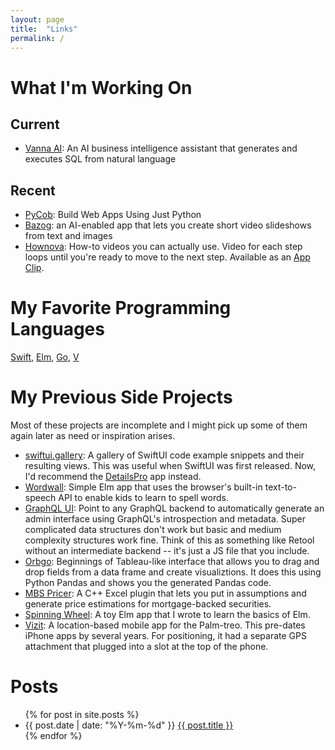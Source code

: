 ```yaml
---
layout: page
title:  "Links"
permalink: /
---
```


# What I'm Working On
## Current
- [Vanna AI](https://vanna.ai): An AI business intelligence assistant that generates and executes SQL from natural language

## Recent
- [PyCob](https://www.pycob.com): Build Web Apps Using Just Python
- [Bazog](https://bazog.com/): an AI-enabled app that lets you create short video slideshows from text and images
- [Hownova](https://apps.apple.com/us/app/hownova/id1630216185): How-to videos you can actually use. Video for each step loops until you're ready to move to the next step. Available as an [App Clip](https://app.hownova.com/share/WkfplFDORE63tiTTahEr).

# My Favorite Programming Languages
[Swift](https://www.swift.org/), [Elm](https://elm-lang.org/), [Go](https://go.dev/), [V](https://vlang.io/)

# My Previous Side Projects
Most of these projects are incomplete and I might pick up some of them again later as need or inspiration arises.
- [swiftui.gallery](https://swiftui.gallery/): A gallery of SwiftUI code example snippets and their resulting views. This was useful when SwiftUI was first released. Now, I'd recommend the [DetailsPro](https://detailspro.app/) app instead.
- [Wordwall](https://zainhoda.github.io/wordwall/): Simple Elm app that uses the browser's built-in text-to-speech API to enable kids to learn to spell words.
- [GraphQL UI](https://github.com/zainhoda/graphql-ui): Point to any GraphQL backend to automatically generate an admin interface using GraphQL's introspection and metadata. Super complicated data structures don't work but basic and medium complexity structures work fine. Think of this as something like Retool without an intermediate backend -- it's just a JS file that you include.
- [Orbgo](https://github.com/zainhoda/orbgo): Beginnings of Tableau-like interface that allows you to drag and drop fields from a data frame and create visualiztions. It does this using Python Pandas and shows you the generated Pandas code.
- [MBS Pricer](https://github.com/zainhoda/mbs-pricer/blob/main/Write%20Up/mbswriteup.pdf): A C++ Excel plugin that lets you put in assumptions and generate price estimations for mortgage-backed securities.
- [Spinning Wheel](https://zainhoda.github.io/spinning-wheel/): A toy Elm app that I wrote to learn the basics of Elm. 
- [Vizit](https://medium.com/@zain_hoda/vizit-what-a-mobile-app-looked-like-before-the-iphone-d436f781795d): A location-based mobile app for the Palm-treo. This pre-dates iPhone apps by several years. For positioning, it had a separate GPS attachment that plugged into a slot at the top of the phone.

# Posts
<ul>
  {% for post in site.posts %}
    <li>
      {{ post.date | date: "%Y-%m-%d" }} <a href="{{ post.url }}">{{ post.title }}</a>
    </li>
  {% endfor %}
</ul>
